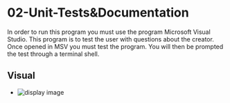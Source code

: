 # 02-Unit-Tests&Documentation
In order to run this program you must use the program Microsoft Visual Studio.
This program is to test the user with questions about the creator.
Once opened in MSV you must test the program. You will then be prompted the test through a terminal shell.

## Visual

- ![display image](https://puu.sh/AEejB/dc967b9fb7.png)


